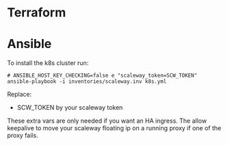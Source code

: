 Terraform
=========

Ansible
=======

To install the k8s cluster run:

```
# ANSIBLE_HOST_KEY_CHECKING=false e "scaleway_token=SCW_TOKEN" ansible-playbook -i inventories/scaleway.inv k8s.yml
```

Replace:
  - SCW_TOKEN by your scaleway token

These extra vars are only needed if you want an HA ingress. The allow keepalive to move your scaleway floating ip on a running proxy if one of the proxy fails.
